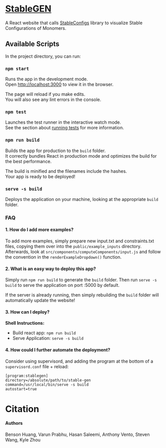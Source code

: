 # [StableGEN](#StableGEN)

A React website that calls [StableConfigs](https://github.com/BensonKHuang/StableConfigs) library to visualize Stable Configurations of Monomers.

## Available Scripts

In the project directory, you can run:

### `npm start`

Runs the app in the development mode.<br />
Open [http://localhost:3000](http://localhost:3000) to view it in the browser.

The page will reload if you make edits.<br />
You will also see any lint errors in the console.

### `npm test`

Launches the test runner in the interactive watch mode.<br />
See the section about [running tests](https://facebook.github.io/create-react-app/docs/running-tests) for more information.

### `npm run build`

Builds the app for production to the `build` folder.<br />
It correctly bundles React in production mode and optimizes the build for the best performance.

The build is minified and the filenames include the hashes.<br />
Your app is ready to be deployed!

### `serve -s build`

Deploys the application on your machine, looking at the appropriate `build` folder.<br />

### FAQ 

#### 1. How do I add more examples?
To add more examples, simply prepare new input.txt and constraints.txt files, copying them over into the `public/example_inputs` directory.
Afterwards, look at `src/components/computeComponents/input.js` and follow the convention in the `renderExampleDropdown()` function.

#### 2. What is an easy way to deploy this app? 
Simply run `npm run build` to generate the `build` folder. 
Then run `serve -s build` to serve the application on port :5000 by default.

If the server is already running, then simply rebuilding the `build` folder will automatically update the website!

#### 3. How can I deploy?

**Shell Instructions:**
- Build react app: `npm run build`
- Serve Application: `serve -s build`

#### 4. How could I further automate the deployment?
Consider using supervisord, and adding the program at the bottom of a `supervisord.conf` file + reload:

    [program:stablegen]
    directory=/absolute/path/to/stable-gen
    command=/usr/local/bin/serve -s build
    autostart=true

# Citation

#### Authors
Benson Huang, Varun Prabhu, Hasan Saleemi, Anthony Vento, Steven Wang, Kyle Zhou
